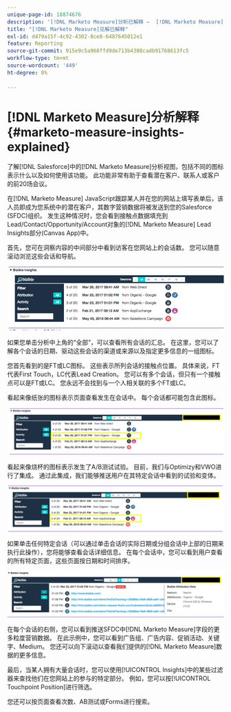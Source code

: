 ```yaml
---
unique-page-id: 18874676
description: '[!DNL Marketo Measure]分析已解释 —  [!DNL Marketo Measure]'
title: "[!DNL Marketo Measure]见解已解释"
exl-id: d479a15f-4c92-4302-8ce8-6487645012e1
feature: Reporting
source-git-commit: 915e9c5a968ffd9de713b4308cadb91768613fc5
workflow-type: tm+mt
source-wordcount: '449'
ht-degree: 0%

---
```


# [!DNL Marketo Measure]分析解释 {#marketo-measure-insights-explained}

了解[!DNL Salesforce]中的[!DNL Marketo Measure]分析视图，包括不同的图标表示什么以及如何使用该功能。 此功能非常有助于查看潜在客户、联系人或客户的前20场会议。

在[!DNL Marketo Measure] JavaScript跟踪某人并在您的网站上填写表单后，该人员即成为您系统中的潜在客户，其数字营销数据将被发送到您的Salesforce (SFDC)组织。 发生这种情况时，您会看到接触点数据填充到Lead/Contact/Opportunity/Account对象的[!DNL Marketo Measure] Lead Insights部分(Canvas App)中。

首先，您可在洞察内容的中间部分中看到访客在您网站上的会话数。 您可以随意滚动浏览这些会话和导航。

![](assets/1.png)

如果您单击分析中上角的“全部”，可以查看所有会话的汇总。 在这里，您可以了解各个会话的日期、驱动这些会话的渠道或来源以及指定更多信息的一组图标。

您首先看到的是FT或LC图标。 这些表示所列会话的接触点位置。 具体来说，FT代表First Touch，LC代表Lead Creation。 您可以有多个会话，但只有一个接触点可以是FT或LC。 您永远不会找到与一个人相关联的多个FT或LC。

看起来像纸张的图标表示页面查看发生在会话中。 每个会话都可能包含此图标。

![](assets/2.png)

看起来像烧杯的图标表示发生了A/B测试试验。 目前，我们与Optimizy和VWO进行了集成。 通过此集成，我们能够推送用户在其特定会话中看到的试验和变体。

![](assets/3.png)

如果单击任何特定会话（可以通过单击会话的实际日期或分组会话中上部的日期来执行此操作），您将能够查看会话详细信息。 在每个会话中，您可以看到用户查看的所有特定页面，这些页面按日期和时间排序。

![](assets/4.png)

在每个会话的右侧，您可以看到推送SFDC中[!DNL Marketo Measure]字段的更多粒度营销数据。 在此示例中，您可以看到广告组、广告内容、促销活动、关键字、Medium。 您还可以向下滚动以查看我们提供的[!DNL Marketo Measure]数据的更多信息。

最后，当某人拥有大量会话时，您可以使用[!UICONTROL Insights]中的某些过滤器来查找他们在您网站上的参与的特定部分。 例如，您可以按[!UICONTROL Touchpoint Position]进行筛选。

您还可以按页面查看次数、AB测试或Forms进行搜索。
